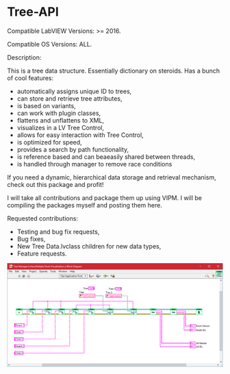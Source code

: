 # Tree-API

Compatible LabVIEW Versions: >= 2016.

Compatible OS Versions: ALL.

Description:

This is a tree data structure. Essentially dictionary on steroids. Has a bunch of cool features:

- automatically assigns unique ID to trees,
- can store and retrieve tree attributes,
- is based on variants,
- can work with plugin classes,
- flattens and unflattens to XML,
- visualizes in a LV Tree Control,
- allows for easy interaction with Tree Control,
- is optimized for speed,
- provides a search by path functionality,
- is reference based and can beaeasily shared between threads,
- is handled through manager to remove race conditions

If you need a dynamic, hierarchical data storage and retrieval mechanism, check out this package and profit!

I will take all contributions and package them up using VIPM. I will be compiling the packages myself and posting them here.

Requested contributions:
- Testing and bug fix requests,
- Bug fixes,
- New Tree Data.lvclass children for new data types,
- Feature requests.

![Alt text](/Images/Example0.png?raw=true "Multiple Roots Visualization")
